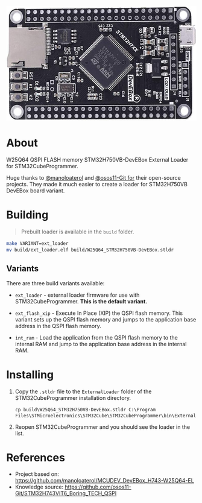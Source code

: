 
![W25Q64_STM32H750VB-DevEBox board](docs/W25Q64_STM32H750VB-DevEBox.jpg)

# About

W25Q64 QSPI FLASH memory STM32H750VB-DevEBox External Loader for STM32CubeProgrammer.

Huge thanks to [@manoloaterol](https://github.com/manoloaterol) and 
[@osos11-Git for](https://github.com/osos11-Git) their open-source projects.
They made it much easier to create a loader for STM32H750VB DevEBox board variant.

# Building

> Prebuilt loader is available in the `build` folder.

```bash
make VARIANT=ext_loader
mv build/ext_loader.elf build/W25Q64_STM32H750VB-DevEBox.stldr
```

## Variants

There are three build variants available:

- `ext_loader` - external loader firmware for use with STM32CubeProgrammer. **This is the default variant.**

- `ext_flash_xip` - Execute In Place (XIP) the QSPI flash memory. This variant sets up the QSPI flash memory and jumps to the application base address in the QSPI flash memory.

- `int_ram` - Load the application from the QSPI flash memory to the internal RAM and jump to the application base address in the internal RAM.



# Installing

1. Copy the `.stldr` file to the `ExternalLoader` folder of the STM32CubeProgrammer installation directory.

    ```
    cp build\W25Q64_STM32H750VB-DevEBox.stldr C:\Program Files\STMicroelectronics\STM32Cube\STM32CubeProgrammer\bin\ExternalLoader\
    ```

2. Reopen STM32CubeProgrammer and you should see the loader in the list.

# References

- Project based on: <https://github.com/manoloaterol/MCUDEV_DevEBox_H743-W25Q64-EL>
- Knowledge source: <https://github.com/osos11-Git/STM32H743VIT6_Boring_TECH_QSPI>
